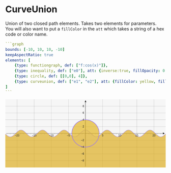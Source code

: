 # CurveUnion

Union of two closed path elements. Takes two elements for parameters. You will also want to put a `fillColor` in the `att` which takes a string of a hex code or color name.

````yaml
```graph
bounds: [-10, 10, 10, -10]
keepAspectRatio: true
elements: [
	{type: functiongraph, def: ["f:cos(x)"]},
	{type: inequality, def: ["e0"], att: {inverse:true, fillOpacity: 0.1}},
	{type: circle, def: [[0,0], 4]},
	{type: curveunion, def: ["e1", "e2"], att: {fillColor: yellow, fillOpacity: 0.6}}
]
```
````

![curveUnion](../../imgs/CurveUnion-graph-1.png)

